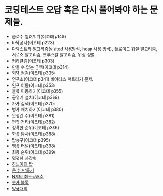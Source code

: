 # 코딩테스트 오답 혹은 다시 풀어봐야 하는 문제들.

- 음료수 얼려먹기(이코테 p149)
- 바닥공사(이코테 p223)
- 다익스트라 알고리즘(visited 사용방식, heap 사용 방식), 플로이드 워셜 알고리즘, 서로소 알고리즘, 크루스칼 알고리즘, 위상 정렬
- 커리큘럼(이코테 p303)
- 만들 수 없는 금액(이코테 p314)
- 외벽 점검(이코테 p335)
- 연구소(이코테 p341) 바이러스 퍼트리기 문제.
- 인구 이동(이코테 p353)
- 블록 이동하기(이코테 p355)
- 공유기 설치(이코테 p369)
- 가사 검색(이코테 p370)
- 병사 배치하기(이코테 p380)
- 못생긴 수(이코테 p381)
- 편집 거리(이코테 p382)
- 정확한 순위(이코테 p386)
- 화성 탐사(이코테 p388)
- 탑승구(이코테 p395)
- 행성 터널(이코테 p398)
- 최종 순위(이코테 p399)
- [멀쩡한 사각형](https://school.programmers.co.kr/learn/courses/30/lessons/62048)
- [하노이의 탑](https://school.programmers.co.kr/learn/courses/30/lessons/12946)
- [큰 수 만들기](https://school.programmers.co.kr/learn/courses/30/lessons/42883)
- [N개의 최소공배수](https://school.programmers.co.kr/learn/courses/30/lessons/12953?language=javascript)
- [숫자 블록](https://school.programmers.co.kr/learn/courses/30/lessons/12923?language=javascript)
- [양궁대회](https://school.programmers.co.kr/learn/courses/30/lessons/92342?language=javascript)
